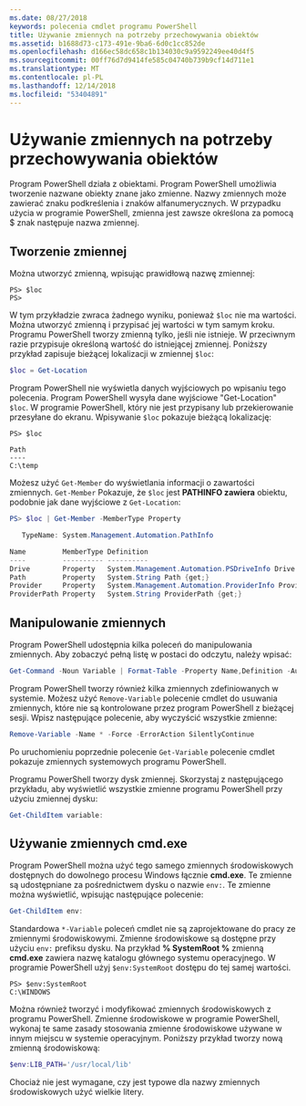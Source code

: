 ```yaml
---
ms.date: 08/27/2018
keywords: polecenia cmdlet programu PowerShell
title: Używanie zmiennych na potrzeby przechowywania obiektów
ms.assetid: b1688d73-c173-491e-9ba6-6d0c1cc852de
ms.openlocfilehash: d166ec58dc658c1b134030c9a9592249ee40d4f5
ms.sourcegitcommit: 00ff76d7d9414fe585c04740b739b9cf14d711e1
ms.translationtype: MT
ms.contentlocale: pl-PL
ms.lasthandoff: 12/14/2018
ms.locfileid: "53404891"
---
```

# <a name="using-variables-to-store-objects"></a>Używanie zmiennych na potrzeby przechowywania obiektów

Program PowerShell działa z obiektami. Program PowerShell umożliwia tworzenie nazwane obiekty znane jako zmienne.
Nazwy zmiennych może zawierać znaku podkreślenia i znaków alfanumerycznych. W przypadku użycia w programie PowerShell, zmienna jest zawsze określona za pomocą \$ znak następuje nazwa zmiennej.

## <a name="creating-a-variable"></a>Tworzenie zmiennej

Można utworzyć zmienną, wpisując prawidłową nazwę zmiennej:

```
PS> $loc
PS>
```

W tym przykładzie zwraca żadnego wyniku, ponieważ `$loc` nie ma wartości. Można utworzyć zmienną i przypisać jej wartości w tym samym kroku. Programu PowerShell tworzy zmienną tylko, jeśli nie istnieje.
W przeciwnym razie przypisuje określoną wartość do istniejącej zmiennej. Poniższy przykład zapisuje bieżącej lokalizacji w zmiennej `$loc`:

```powershell
$loc = Get-Location
```

Program PowerShell nie wyświetla danych wyjściowych po wpisaniu tego polecenia. Program PowerShell wysyła dane wyjściowe "Get-Location" `$loc`. W programie PowerShell, który nie jest przypisany lub przekierowanie przesyłane do ekranu. Wpisywanie `$loc` pokazuje bieżącą lokalizację:

```
PS> $loc

Path
----
C:\temp
```

Możesz użyć `Get-Member` do wyświetlania informacji o zawartości zmiennych. `Get-Member` Pokazuje, że `$loc` jest **PATHINFO zawiera** obiektu, podobnie jak dane wyjściowe z `Get-Location`:

```powershell
PS> $loc | Get-Member -MemberType Property

   TypeName: System.Management.Automation.PathInfo

Name         MemberType Definition
----         ---------- ----------
Drive        Property   System.Management.Automation.PSDriveInfo Drive {get;}
Path         Property   System.String Path {get;}
Provider     Property   System.Management.Automation.ProviderInfo Provider {...
ProviderPath Property   System.String ProviderPath {get;}
```

## <a name="manipulating-variables"></a>Manipulowanie zmiennych

Program PowerShell udostępnia kilka poleceń do manipulowania zmiennych. Aby zobaczyć pełną listę w postaci do odczytu, należy wpisać:

```powershell
Get-Command -Noun Variable | Format-Table -Property Name,Definition -AutoSize -Wrap
```

Program PowerShell tworzy również kilka zmiennych zdefiniowanych w systemie. Możesz użyć `Remove-Variable` polecenie cmdlet do usuwania zmiennych, które nie są kontrolowane przez program PowerShell z bieżącej sesji. Wpisz następujące polecenie, aby wyczyścić wszystkie zmienne:

```powershell
Remove-Variable -Name * -Force -ErrorAction SilentlyContinue
```

Po uruchomieniu poprzednie polecenie `Get-Variable` polecenie cmdlet pokazuje zmiennych systemowych programu PowerShell.

Programu PowerShell tworzy dysk zmiennej. Skorzystaj z następującego przykładu, aby wyświetlić wszystkie zmienne programu PowerShell przy użyciu zmiennej dysku:

```powershell
Get-ChildItem variable:
```

## <a name="using-cmdexe-variables"></a>Używanie zmiennych cmd.exe

Program PowerShell można użyć tego samego zmiennych środowiskowych dostępnych do dowolnego procesu Windows łącznie **cmd.exe**. Te zmienne są udostępniane za pośrednictwem dysku o nazwie `env:`. Te zmienne można wyświetlić, wpisując następujące polecenie:

```powershell
Get-ChildItem env:
```

Standardowa `*-Variable` poleceń cmdlet nie są zaprojektowane do pracy ze zmiennymi środowiskowymi. Zmienne środowiskowe są dostępne przy użyciu `env:` prefiksu dysku. Na przykład **% SystemRoot %** zmienną **cmd.exe** zawiera nazwę katalogu głównego systemu operacyjnego. W programie PowerShell użyj `$env:SystemRoot` dostępu do tej samej wartości.

```
PS> $env:SystemRoot
C:\WINDOWS
```

Można również tworzyć i modyfikować zmiennych środowiskowych z programu PowerShell. Zmienne środowiskowe w programie PowerShell, wykonaj te same zasady stosowania zmienne środowiskowe używane w innym miejscu w systemie operacyjnym. Poniższy przykład tworzy nową zmienną środowiskową:

```powershell
$env:LIB_PATH='/usr/local/lib'
```

Chociaż nie jest wymagane, czy jest typowe dla nazwy zmiennych środowiskowych użyć wielkie litery.
